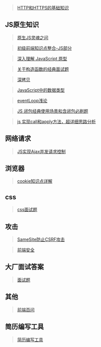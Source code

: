 > [HTTP和HTTPS的基础知识](https://zhuanlan.zhihu.com/p/108819904)

## JS原生知识
> [原生JS灵魂之问](https://zhuanlan.zhihu.com/p/93528023)

> [初级前端知识点整合-JS部分](https://zhuanlan.zhihu.com/p/112785047)

> [深入理解 JavaScript 原型](https://zhuanlan.zhihu.com/p/87667349)

> [关于构造函数的经典面试题](https://zhuanlan.zhihu.com/p/157244895)

> [深拷贝](https://juejin.cn/post/6896637675492065287#heading-7)

> [JavaScript中的数据类型](https://juejin.cn/post/6918892282192068622)

> [eventLoop浅论](https://juejin.cn/post/6844903816249229320)

> [JS 闭包经典使用场景和含闭包必刷题](https://juejin.cn/post/6937469222251560990)

> [js 实现call和apply方法，超详细思路分析](https://www.cnblogs.com/echolun/p/12144344.html)

## 网络请求
> [JS实现Ajax并发请求控制](https://juejin.cn/post/6916317088521027598)

## 浏览器
> [cookie知识点详解](https://juejin.cn/post/6914109129267740686)

## css
> [css面试题](https://zhuanlan.zhihu.com/p/75132250)

## 攻击
> [SameSite防止CSRF攻击](https://www.cnblogs.com/ziyunfei/p/5637945.html)

> [前端安全](https://juejin.cn/post/6893320971462279175#heading-11)

## 大厂面试答案
> [面试题](https://zhuanlan.zhihu.com/p/121553868)

## 其他
> [前端百问](https://zhuanlan.zhihu.com/p/111771610)

## 简历编写工具
> [简历编写工具](https://resume.mdedit.online/)